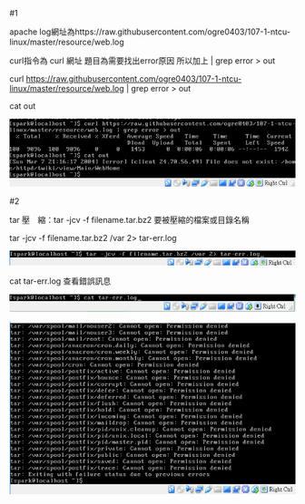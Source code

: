 #1

apache log網址為https://raw.githubusercontent.com/ogre0403/107-1-ntcu-linux/master/resource/web.log

curl指令為 curl 網址  題目為需要找出error原因 所以加上 | grep error > out

curl https://raw.githubusercontent.com/ogre0403/107-1-ntcu-linux/master/resource/web.log | grep error > out

cat out

![](./1.PNG)

#2

tar 壓　縮：tar -jcv -f filename.tar.bz2 要被壓縮的檔案或目錄名稱

tar -jcv -f filename.tar.bz2 /var 2> tar-err.log

![](./2.PNG)

cat tar-err.log 查看錯誤訊息

![](./00.PNG)

![](./3.PNG)



